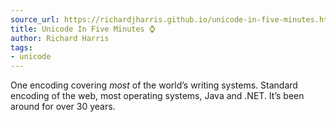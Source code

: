 ```yaml
---
source_url: https://richardjharris.github.io/unicode-in-five-minutes.html
title: Unicode In Five Minutes ⌚
author: Richard Harris
tags:
- unicode
---
```


One encoding covering *most* of the world’s writing systems. Standard encoding of the web, most operating systems, Java and .NET. It’s been around for over 30 years.
